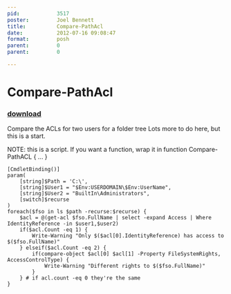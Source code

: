 ```yaml
---
pid:            3517
poster:         Joel Bennett
title:          Compare-PathAcl
date:           2012-07-16 09:08:47
format:         posh
parent:         0
parent:         0

---
```


# Compare-PathAcl

### [download](3517.ps1)

Compare the ACLs for two users for a folder tree
Lots more to do here, but this is a start.

NOTE: this is a script. If you want a function, wrap it in function Compare-PathACL { ... }

```posh
[CmdletBinding()]
param(
	[string]$Path = 'C:\',
	[string]$User1 = "$Env:USERDOMAIN\$Env:UserName",
	[string]$User2 = "BuiltIn\Administrators",
	[switch]$recurse
)
foreach($fso in ls $path -recurse:$recurse) { 
	$acl = @(get-acl $fso.FullName | select -expand Access | Where IdentityReference -in $user1,$user2) 
	if($acl.Count -eq 1) { 
		Write-Warning "Only $($acl[0].IdentityReference) has access to $($fso.FullName)"
	} elseif($acl.Count -eq 2) { 
		if(compare-object $acl[0] $acl[1] -Property FileSystemRights, AccessControlType) { 
			Write-Warning "Different rights to $($fso.FullName)" 
		}
	} # if acl.count -eq 0 they're the same
}
```
